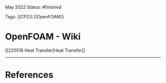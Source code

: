 May 2022
Status: #finished  

Tags: [[CFD]] [[OpenFOAM]] 

# OpenFOAM - Wiki
[[220516 Heat Transfer|Heat Transfer]]





---
# References
